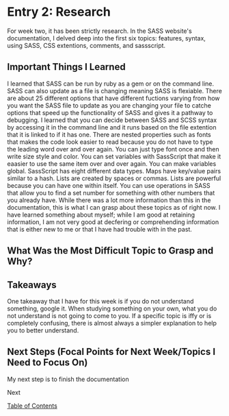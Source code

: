 # Entry 2: Research

For week two, it has been strictly research. In the SASS website's documentation, I delved deep into the first six topics: features, syntax, using SASS, CSS extentions, comments, and sassscript. 

## Important Things I Learned 

I learned that SASS can be run by ruby as a gem or on the command line. SASS can also update as a file is changing meaning SASS is flexiable. There are about 25 different options that have different fuctions varying from how you want the SASS file to update as you are changing your file to catche options that speed up the functionality of SASS and gives it a pathway to debugging. I learned that you can decide between SASS and SCSS syntax by accessing it in the command line and it runs based on the file extention that it is linked to if it has one. There are nested properties such as fonts that makes the code look easier to read because you do not have to type the leading word over and over again. You can just type font once and then write size style and color. You can set variables with SassScript that make it eaasier to use the same item over and over again. You can make variables global. SassScript has eight different data types. Maps have key/value pairs similar to a hash. Lists are created by spaces or commas. Lists are powerful because you can have one within itself. You can use operations in SASS that allow you to find a set number for something with other numbers that you already have. While there was a lot more information than this in the documentation, this is what I can grasp about these topics as of right now. I have learned something about myself; while I am good at retaining information, I am not very good at decfering or comprehending information that is either new to me or that I have had trouble with in the past. 

## What Was the Most Difficult Topic to Grasp and Why?


## Takeaways

One takeaway that I have for this week is if you do not understand something, google it. When studying something on your own, what you do not understand is not going to come to you. If a specific topic is iffy or is completely confusing, there is almost always a simpler explanation to help you to better understand. 

## Next Steps (Focal Points for Next Week/Topics I Need to Focus On)

My next step is to finish the documentation 



Next


[Table of Contents](../README.md)